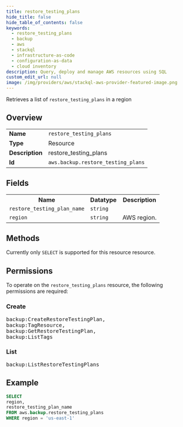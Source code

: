 ```yaml
---
title: restore_testing_plans
hide_title: false
hide_table_of_contents: false
keywords:
  - restore_testing_plans
  - backup
  - aws
  - stackql
  - infrastructure-as-code
  - configuration-as-data
  - cloud inventory
description: Query, deploy and manage AWS resources using SQL
custom_edit_url: null
image: /img/providers/aws/stackql-aws-provider-featured-image.png
---
```

Retrieves a list of <code>restore_testing_plans</code> in a region

## Overview
<table><tbody>
<tr><td><b>Name</b></td><td><code>restore_testing_plans</code></td></tr>
<tr><td><b>Type</b></td><td>Resource</td></tr>
<tr><td><b>Description</b></td><td>restore_testing_plans</td></tr>
<tr><td><b>Id</b></td><td><code>aws.backup.restore_testing_plans</code></td></tr>
</tbody></table>

## Fields
<table><tbody>
<tr><th>Name</th><th>Datatype</th><th>Description</th></tr>
<tr><td><code>restore_testing_plan_name</code></td><td><code>string</code></td><td></td></tr>
<tr><td><code>region</code></td><td><code>string</code></td><td>AWS region.</td></tr>

</tbody></table>

## Methods
Currently only <code>SELECT</code> is supported for this resource resource.

## Permissions

To operate on the <code>restore_testing_plans</code> resource, the following permissions are required:

### Create
<pre>
backup:CreateRestoreTestingPlan,
backup:TagResource,
backup:GetRestoreTestingPlan,
backup:ListTags</pre>

### List
<pre>
backup:ListRestoreTestingPlans</pre>


## Example
```sql
SELECT
region,
restore_testing_plan_name
FROM aws.backup.restore_testing_plans
WHERE region = 'us-east-1'
```
